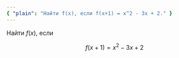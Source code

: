 ```yaml
---
{ "plain": "Найти f(x), если f(x+1) = x^2 - 3x + 2." }
---
```


Найти $f(x)$, если

$$ f(x+1) = x^2 - 3x + 2 $$